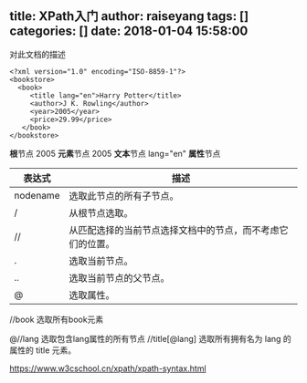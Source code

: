 title: XPath入门
author: raiseyang
tags: []
categories: []
date: 2018-01-04 15:58:00
---


对此文档的描述
```
<?xml version="1.0" encoding="ISO-8859-1"?>
<bookstore>
  <book>
     <title lang="en">Harry Potter</title>
     <author>J K. Rowling</author>
     <year>2005</year>
     <price>29.99</price>
   </book>
</bookstore> 
```
<bookstore> **根**节点
<year>2005</year> **元素**节点
2005 **文本**节点
lang="en" **属性**节点


|表达式|描述|
|--|--|
|nodename	|选取此节点的所有子节点。
|/	|从根节点选取。
|//	|从匹配选择的当前节点选择文档中的节点，而不考虑它们的位置。
|.	|选取当前节点。
|..	|选取当前节点的父节点。
|@	|选取属性。

//book 选取所有book元素

@//lang 选取包含lang属性的所有节点
//title[@lang]	选取所有拥有名为 lang 的属性的 title 元素。

https://www.w3cschool.cn/xpath/xpath-syntax.html


